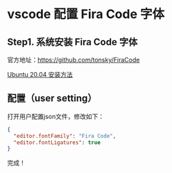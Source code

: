 # vscode 配置 Fira Code 字体

## Step1. 系统安装 Fira Code 字体

官方地址：https://github.com/tonsky/FiraCode

[Ubuntu 20.04 安装方法](../../Linux/Ubuntu/20.04/系统配置/安装FiraCode字体.md)

## 配置（user setting）

打开用户配置json文件，修改如下：

``` json
{
  "editor.fontFamily": "Fira Code",
  "editor.fontLigatures": true
}
```

完成！

